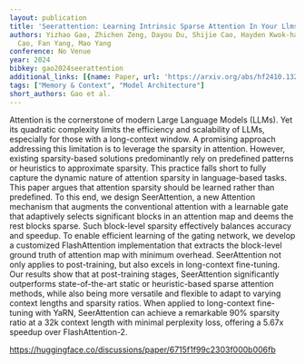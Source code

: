 ```yaml
---
layout: publication
title: 'Seerattention: Learning Intrinsic Sparse Attention In Your Llms'
authors: Yizhao Gao, Zhichen Zeng, Dayou Du, Shijie Cao, Hayden Kwok-hay So, Ting
  Cao, Fan Yang, Mao Yang
conference: No Venue
year: 2024
bibkey: gao2024seerattention
additional_links: [{name: Paper, url: 'https://arxiv.org/abs/hf2410.13276'}]
tags: ["Memory & Context", "Model Architecture"]
short_authors: Gao et al.
---
```

Attention is the cornerstone of modern Large Language Models (LLMs). Yet its quadratic complexity limits the efficiency and scalability of LLMs, especially for those with a long-context window. A promising approach addressing this limitation is to leverage the sparsity in attention. However, existing sparsity-based solutions predominantly rely on predefined patterns or heuristics to approximate sparsity. This practice falls short to fully capture the dynamic nature of attention sparsity in language-based tasks. This paper argues that attention sparsity should be learned rather than predefined. To this end, we design SeerAttention, a new Attention mechanism that augments the conventional attention with a learnable gate that adaptively selects significant blocks in an attention map and deems the rest blocks sparse. Such block-level sparsity effectively balances accuracy and speedup. To enable efficient learning of the gating network, we develop a customized FlashAttention implementation that extracts the block-level ground truth of attention map with minimum overhead. SeerAttention not only applies to post-training, but also excels in long-context fine-tuning. Our results show that at post-training stages, SeerAttention significantly outperforms state-of-the-art static or heuristic-based sparse attention methods, while also being more versatile and flexible to adapt to varying context lengths and sparsity ratios. When applied to long-context fine-tuning with YaRN, SeerAttention can achieve a remarkable 90% sparsity ratio at a 32k context length with minimal perplexity loss, offering a 5.67x speedup over FlashAttention-2.

https://huggingface.co/discussions/paper/6715f1f99c2303f000b006fb